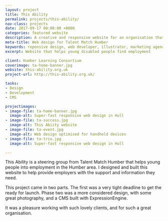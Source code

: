 ```yaml
---
layout: project
title: This Ability
permalink: projects/this-ability/
nav-class: projects
date: 2017-09-17 00:00:00 +0000
categories: featured website
description: A creative and responsive website for an organisation that helps local people into employment in the Humber Local Enterprise Partnership area.
meta-title: Web design for Talent Match Humber
keywords: reponsive design, web developer, illustrator, marketing agency, Hull
excerpt: Website that helps young disabled people find employment

client: Humber Learning Consortium
coverimage: ta-home-banner.jpg
website: this-ability.org.uk
project-url: http://this-ability.org.uk/

tasks:
- Design
- Development
- CMS

projectimages:
- image-file: ta-home-banner.jpg
  image-alt: Super-fast responsive web design in Hull
- image-file: ta-success.jpg
  image-alt: This Abiity website
- image-file: ta-event.jpg
  image-alt: Web design optimised for handheld devices
- image-file: ta-trio.jpg
  image-alt: Super-fast responsive web design in Hull

---
```


This Ability is a steering group from Talent Match Humber that helps young people into employment in the Humber area. I designed and built this website to help provide employers with the support and information they need.

This project came in two parts. The first was a very tight deadline to get the ready for launch. Phase two was a more considered design, with some great photography, and a CMS built with ExpressionEngine.

It was a pleasure working with such lovely clients, and for such a great organisation.